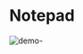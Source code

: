 # Notepad
![demo-](https://user-images.githubusercontent.com/96202278/202909407-113dc45c-264e-49ee-80f7-77c9a6c45dcf.PNG)
